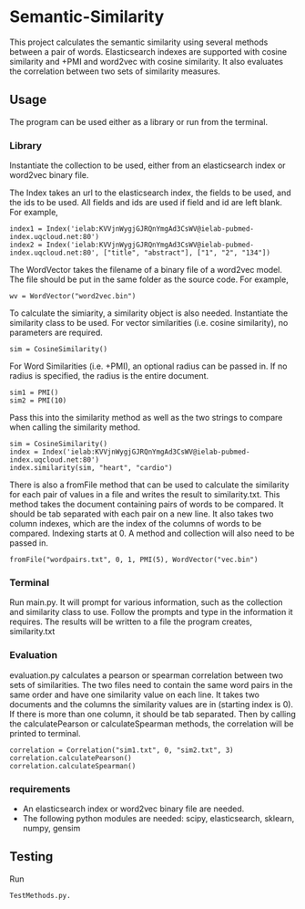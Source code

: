 # Semantic-Similarity
This project calculates the semantic similarity using several methods between a pair of words.
Elasticsearch indexes are supported with cosine similarity and +PMI and word2vec with cosine similarity.
It also evaluates the correlation between two sets of similarity measures.

## Usage
The program can be used either as a library or run from the terminal.

### Library
Instantiate the collection to be used, either from an elasticsearch index or word2vec binary file.

The Index takes an url to the elasticsearch index, the fields to be used, and the ids to be used. All fields and ids are used if field and id are left blank.
For example,
```
index1 = Index('ielab:KVVjnWygjGJRQnYmgAd3CsWV@ielab-pubmed-index.uqcloud.net:80')
index2 = Index('ielab:KVVjnWygjGJRQnYmgAd3CsWV@ielab-pubmed-index.uqcloud.net:80', ["title", "abstract"], ["1", "2", "134"])
```

The WordVector takes the filename of a binary file of a word2vec model. The file should be put in the same folder as the source code.
For example,
```
wv = WordVector("word2vec.bin")
```

To calculate the simiarity, a similarity object is also needed. Instantiate the similarity class to be used. 
For vector similarities (i.e. cosine similarity), no parameters are required.
```
sim = CosineSimilarity()
```

For Word Similarities (i.e. +PMI), an optional radius can be passed in. If no radius is specified, the radius is the entire document.
```
sim1 = PMI()
sim2 = PMI(10)
```

Pass this into the similarity method as well as the two strings to compare when calling the similarity method.
```
sim = CosineSimilarity()
index = Index('ielab:KVVjnWygjGJRQnYmgAd3CsWV@ielab-pubmed-index.uqcloud.net:80')
index.similarity(sim, "heart", "cardio")
```

There is also a fromFile method that can be used to calculate the similarity for each pair of values in a file and writes the result to similarity.txt.
This method takes the document containing pairs of words to be compared. It should be tab separated with each pair on a new line.
It also takes two column indexes, which are the index of the columns of words to be compared. Indexing starts at 0. A method and collection will also need to be passed in.
```
fromFile("wordpairs.txt", 0, 1, PMI(5), WordVector("vec.bin")
```

### Terminal
Run main.py. It will prompt for various information, such as the collection and similarity class to use.
Follow the prompts and type in the information it requires.
The results will be written to a file the program creates, similarity.txt

### Evaluation
evaluation.py calculates a pearson or spearman correlation between two sets of similarities.
The two files need to contain the same word pairs in the same order and have one similarity value on each line.
It takes two documents and the columns the similarity values are in (starting index is 0). If there is more than one column, it should be tab separated. Then by calling the calculatePearson or calculateSpearman methods, the correlation will be printed to terminal.
```
correlation = Correlation("sim1.txt", 0, "sim2.txt", 3)
correlation.calculatePearson()
correlation.calculateSpearman()
```
### requirements
- An elasticsearch index or word2vec binary file are needed.
- The following python modules are needed:
  scipy,
  elasticsearch,
  sklearn,
  numpy,
  gensim
 
## Testing
Run 
```
TestMethods.py.
```
